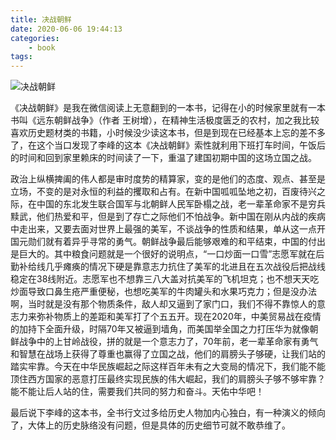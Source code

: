 ```yaml
---
title: 决战朝鲜
date: 2020-06-06 19:44:13
categories:
    - book
tags:
---
```



![决战朝鲜](https://github.com/aworker/aworker.github.io/raw/hexo/source/_posts/java/book/korean_war.jpg)

《决战朝鲜》是我在微信阅读上无意翻到的一本书，记得在小的时候家里就有一本书叫《远东朝鲜战争》（作者 王树增），在精神生活极度匮乏的农村，加之我比较喜欢历史题材类的书籍，小时候没少读这本书，但是到现在已经基本上忘的差不多了，在这个当口发现了李峰的这本《决战朝鲜》索性就利用下班打车时间，午饭后的时间和回到家里赖床的时间读了一下，重温了建国初期中国的这场立国之战。

政治上纵横捭阖的伟人都是审时度势的精算家，变的是他们的态度、观点、甚至是立场，不变的是对永恒的利益的攫取和占有。在新中国呱呱坠地之初，百废待兴之际，在中国的东北发生联合国军与北朝鲜人民军卧榻之战，老一辈革命家不是穷兵黩武，他们热爱和平，但是到了存亡之际他们不怕战争。新中国在刚从内战的疾病中走出来，又要去面对世界上最强的美军，不谈战争的性质和结果，单从这一点开国元勋们就有着异乎寻常的勇气。朝鲜战争最后能够艰难的和平结束，中国的付出是巨大的。其中粮食问题就是一个很好的说明点，“一口炒面一口雪”志愿军就在后勤补给线几乎瘫痪的情况下硬是靠意志力抗住了美军的北进且在五次战役后把战线稳定在38线附近。志愿军也不想靠三八大盖对抗美军的飞机坦克；也不想天天吃炒面导致口鼻生疮严重便秘，也想吃美军的牛肉罐头和水果巧克力；但是没办法啊，当时就是没有那个物质条件，敌人却又逼到了家门口，我们不得不靠惊人的意志力来弥补物质上的差距和美军打了个五五开。现在2020年，中美贸易战在疫情的加持下全面升级，时隔70年又被逼到墙角，而美国举全国之力打压华为就像朝鲜战争中的上甘岭战役，拼的就是一个意志力了，70年前，老一辈革命家有勇气和智慧在战场上获得了尊重也赢得了立国之战，他们的肩膀头子够硬，让我们站的踏实牢靠。今天在中华民族崛起之际这样百年未有之大变局的情况下，我们能不能顶住西方国家的恶意打压最终实现民族的伟大崛起，我们的肩膀头子够不够牢靠？能不能让后人站的住，需要我们共同的努力和奋斗。天佑中华吧！

最后说下李峰的这本书，全书行文过多给历史人物加内心独白，有一种演义的倾向了，大体上的历史脉络没有问题，但是具体的历史细节可就不敢恭维了。